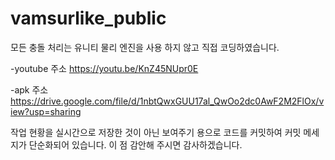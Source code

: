 # vamsurlike_public

모든 충돌 처리는 유니티 물리 엔진을 사용 하지 않고 직접 코딩하였습니다.

-youtube 주소
https://youtu.be/KnZ45NUpr0E

-apk 주소
https://drive.google.com/file/d/1nbtQwxGUU17al_QwOo2dc0AwF2M2FlOx/view?usp=sharing

작업 현황을 실시간으로 저장한 것이 아닌 보여주기 용으로 코드를 커밋하여 커밋 메세지가 단순화되어 있습니다. 이 점 감안해 주시면 감사하겠습니다.
